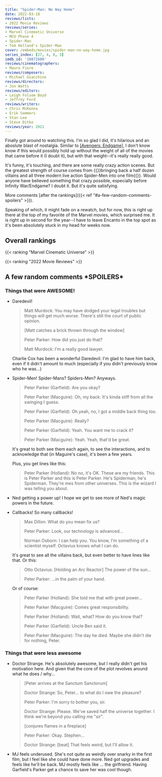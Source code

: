 ```yaml
---
title: "Spider-Man: No Way Home"
date: 2022-03-18
reviews/lists:
- 2022 Movie Reviews
reviews/series:
- Marvel Cinematic Universe
- MCU Phase 4
- Spider-Man 
- Tom Holland's Spider-Man
cover: /embeds/movies/spider-man-no-way-home.jpg
series_index: [27, 4, 8, 3]
imdb_id: '10872600'
reviews/cinematographers:
- Mauro Fiore
reviews/composers:
- Michael Giacchino
reviews/directors:
- Jon Watts
reviews/editors:
- Leigh Folsom Boyd
- Jeffrey Ford
reviews/writers:
- Chris McKenna
- Erik Sommers
- Stan Lee
- Steve Ditko
reviews/year: 2021
---
```

Finally got around to watching this. I'm so glad I did, it's hilarious and an aboslute blast of nostalgia. Similar to [[Avengers: Endgame]](), I don't know know if this would possibly hold up without the weight of all of the movies that came before it (I doubt it), but with that weight--it's really really good. 

It's funny, it's touching, and there are some really crazy action scenes. But the greatest strength of course comes from {{<spoiler>}}bringing back a half dozen villains and all three modern live action Spider-Men into one film{{</spoiler>}}. Would anyone have believed something that crazy possible, especially before Infinity War/Endgame? I doubt it. But it's quite satisfying. 

More comments [after the rankings]({{< ref "#a-few-random-comments-spoilers" >}}). 

Speaking of which, it might fade on a rewatch, but for now, this is right up there at the top of my favorite of the Marvel movies, which surprised me. It is right up in second for the year--I have to leave Encanto in the top spot as it's been absolutely stuck in my head for weeks now. 

## Overall rankings

{{< ranking "Marvel Cinematic Universe" >}}

{{< ranking "2022 Movie Reviews" >}}

## A few random comments \***SPOILERS**\*

### Things that were AWESOME!

* Daredevil!

    > Matt Murdock: You may have dodged your legal troubles but things will get much worse. There's still the court of public opinion.
    > 
    > [Matt catches a brick thrown through the window]
    > 
    > Peter Parker: How did you just do that?
    > 
    > Matt Murdock: I'm a really good lawyer.

    Charlie Cox has been a wonderful Daredevil. I'm glad to have him back, even if it didn't amount to much (especially if you didn't previously know who he was...)

* Spider-Men! Spider-Mans? Spiders-Men? Anyways.

    > Peter Parker (Garfield): Are you okay?
    > 
    > Peter Parker (Macguire): Oh, my back. It's kinda stiff from all the swinging I guess.
    > 
    > Peter Parker (Garfield): Oh yeah, no, I got a middle back thing too.
    > 
    > Peter Parker (Macguire): Really?
    > 
    > Peter Parker (Garfield): Yeah. You want me to crack it?
    > 
    > Peter Parker (Macguire): Yeah. Yeah, that'd be great.

    It's great to both see them each again, to see the interactions, and to acknowledge that (in Maguire's case), it's been a few years. 

    Plus, you get lines like this:

    > Peter Parker (Holland): No no, it's OK. These are my friends. This is Peter Parker and this is Peter Parker. He's Spiderman, he's Spiderman. They're mes from other universes. This is the wizard I was telling you about. 

* Ned getting a power up! I hope we get to see more of Ned's magic powers in the future. 

* Callbacks! So many callbacks!

    > Max Dillon: What do you mean fix us?
    > 
    > Peter Parker: Look, our technology is advanced...
    > 
    > Norman Osborn: I can help you. You know, I'm something of a scientist myself. Octavius knows what I can do. 

    It's great to see all the villains back, but even better to have lines like that. Or this:

    > Otto Octavius: [Holding an Arc Reactor] The power of the sun...
    > 
    > Peter Parker: ...in the palm of your hand. 

    Or of course:

    > Peter Parker (Holland): She told me that with great power...
    > 
    > Peter Parker (Macguire): Comes great responsibility.
    > 
    > Peter Parker (Holland): Wait, what? How do you know that?
    > 
    > Peter Parker (Garfield): Uncle Ben said it.
    > 
    > Peter Parker (Macguire): The day he died. Maybe she didn't die for nothing, Peter.

### Things that were less awesome

* Doctor Strange. He's absolutely awesome, but I really didn't get his motivation here. And given that the core of the plot revolves around what he does / why... 

    > [Peter arrives at the Sanctum Sanctorum]
    > 
    > Doctor Strange: So, Peter... to what do I owe the pleasure?
    > 
    > Peter Parker: I'm sorry to bother you, sir.
    > 
    > Doctor Strange: Please. We've saved half the universe together. I think we're beyond you calling me "sir".
    > 
    > [conjures flames in a fireplace]
    > 
    > Peter Parker: Okay. Stephen...
    > 
    > Doctor Strange: [beat] That feels weird, but I'll allow it.

* MJ feels underused. She's not quite as weirdly over snarky in the first film, but I feel like she could have done more. Ned got upgrades and feels like he'll be back. MJ mostly feels like ... the girlfriend. Having Garfield's Parker get a chance to save her was cool though.